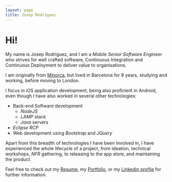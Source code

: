 ```yaml
---
layout: page
title: Josep Rodriguez
---
```


# Hi!

My name is Josep Rodriguez, and I am a *Mobile Senior Software Engineer* who
strives for well crafted software, Continuous Integration and Continuous
Deployment to deliver value to organisations.

I am originally from [Minorca](https://www.google.co.uk/search?q=menorca&source=lnms&tbm=isch&sa=X&ved=0ahUKEwiOpqC2_7zSAhUIIMAKHZ_eABEQ_AUICCgB&biw=1210&bih=961),
but lived in Barcelona for 8 years, studying and working, before moving to London.

I focus in iOS application development, being also proficient in Android,
even though I have also worked in several other technologies:

* Back-end Software development
  * *NodeJS*
  * *LAMP* stack
  * *Java* servers
* *Eclipse RCP*
* Web development using *Bootstrap* and *JQuery*

Apart from this breadth of technologies I have been involved in, I have experienced
the whole lifecycle of a project, from ideation, technical workshops, *NFR* gathering,
to releasing to the app store, and maintaining the product.

Feel free to check out my [Resume](/resume.html), my [Portfolio](/portfolio), or my
[Linkedin profile](https://www.linkedin.com/in/joseprl89/) for further information.
